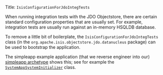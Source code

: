 Title: `IsisConfigurationForJdoIntegTests`

[//]: # (content copied to _user-guide_testing_integ-test-support)


When running integration tests with the JDO Objectstore, there are certain standard configuration properties that are usually set.  For example, integration tests are usually run against an in-memory HSQLDB database.

To remove a little bit of boilerplate, the `IsisConfigurationForJdoIntegTests` class (in the `org.apache.isis.objectstore.jdo.datanucleus` package) can be used to bootstrap the application.

The simpleapp example application (that we reverse engineer into our) [simpleapp archetype](../../../intro/getting-started/simple-archetype.html) shows this; see for example the [`SystemAppSystemInitializer`](https://github.com/apache/isis/blob/07fe61ef3fb029ae36427f60da2afeeb931e4f88/example/application/simpleapp/integtests/src/test/java/domainapp/integtests/bootstrap/SimpleAppSystemInitializer.java#L49) class.